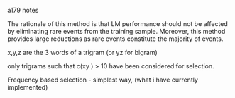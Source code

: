 a179 notes

The rationale of this method is that LM performance should
not be affected by eliminating rare events from the training
sample. Moreover, this method provides large reductions as
rare events constitute the majority of events.

x,y,z are the 3 words of a trigram (or yz for bigram)

only trigrams such that c(xy ) > 10
have been considered for selection.

Frequency based selection - simplest way, (what i have currently implemented)

